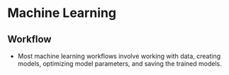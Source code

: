 # Machine Learning

## Workflow
- Most machine learning workflows involve working with data, creating models, optimizing model parameters, and saving the trained models.